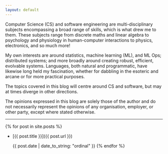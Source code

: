 ```yaml
---
layout: default
---
```


Computer Science (CS) and software engineering are multi-disciplinary subjects encompassing a broad range of skills, which is what drew me to them.
These subjects range from discrete maths and linear algebra to psychology and physiology in human-computer interactions to physics, electronics, and so much more!

My own interests are around statistics, machine learning (ML), and ML Ops; distributed systems; and more broadly around creating robust, efficient, evolvable systems.
Languages, both natural and programmatic, have likewise long held my fascination, whether for dabbling in the esoteric and arcane or for more practical purposes.

The topics covered in this blog will centre around CS and software, but may at times diverge in other directions.

The opinions expressed in this blog are solely those of the author and do not necessarily represent the opinions of any organisation, employer, or other party, except where stated otherwise.

---

{% for post in site.posts %}
* [{{ post.title }}]({{ post.url }})

  {{ post.date | date_to_string: "ordinal" }}
{% endfor %}
